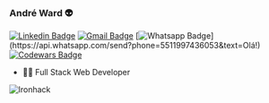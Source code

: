 ### André Ward 👽

[![Linkedin Badge](https://img.shields.io/badge/-LinkedIn-blue?style=flat-square&logo=Linkedin&logoColor=white&link=https://www.linkedin.com/in/wardandre/)](https://www.linkedin.com/in/wardandre/)
[![Gmail Badge](https://img.shields.io/badge/-Gmail-c14438?style=flat-square&logo=Gmail&logoColor=white&link=mailto:andre.ward62@gmail.com)](mailto:andre.ward62@gmail.com)
[![Whatsapp Badge](https://img.shields.io/badge/-Whatsapp-4CA143?style=flat-square&labelColor=4CA143&logo=whatsapp&logoColor=white&link=https://api.whatsapp.com/send?phone=5511997436053&text=Olá!)](https://api.whatsapp.com/send?phone=5511997436053&text=Olá!)
[![Codewars Badge](https://www.codewars.com/users/WardAndre/badges/micro)](https://www.codewars.com/users/WardAndre)


- 👨‍💻 Full Stack Web Developer








![Ironhack](https://api.accredible.com/v1/frontend/credential_website_embed_image/badge/20073770)
